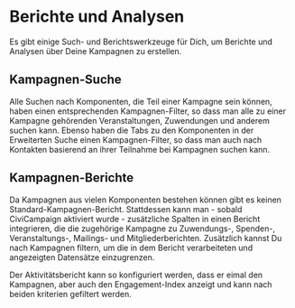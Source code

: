 # Berichte und Analysen

Es gibt einige Such- und Berichtswerkzeuge für Dich, um Berichte und Analysen über Deine Kampagnen zu erstellen.

## Kampagnen-Suche

Alle Suchen nach Komponenten, die Teil einer Kampagne sein können, haben einen entsprechenden Kampagnen-Filter, so dass man alle zu einer Kampagne gehörenden Veranstaltungen, Zuwendungen und anderem suchen kann. Ebenso haben die Tabs zu den Komponenten in der Erweiterten Suche einen Kampagnen-Filter, so dass man auch nach Kontakten basierend an ihrer Teilnahme bei Kampagnen suchen kann. 

## Kampagnen-Berichte

Da Kampagnen aus vielen Komponenten bestehen können gibt es keinen Standard-Kampagnen-Bericht. Stattdessen kann man - sobald CiviCampaign aktiviert wurde - zusätzliche Spalten in einen Bericht integrieren, die die zugehörige Kampagne zu Zuwendungs-, Spenden-, Veranstaltungs-, Mailings- und Mitgliederberichten. Zusätzlich kannst Du nach Kampagnen filtern, um die in dem Bericht verarbeiteten und angezeigten Datensätze einzugrenzen.

Der Aktivitätsbericht kann so konfiguriert werden, dass er eimal den Kampagnen, aber auch den Engagement-Index anzeigt und kann nach beiden kriterien gefiltert werden.
